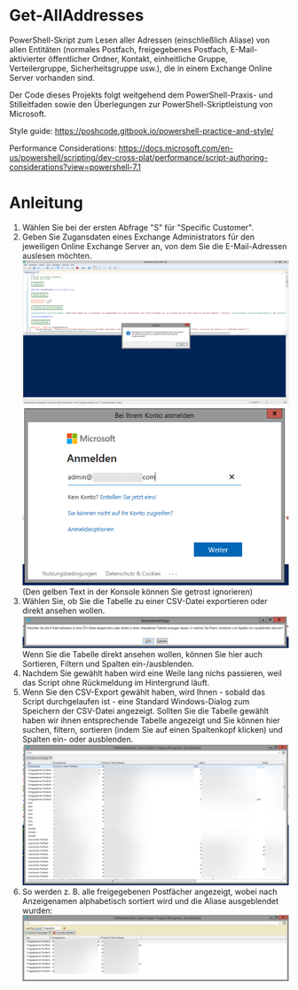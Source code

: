 # Get-AllAddresses
PowerShell-Skript zum Lesen aller Adressen (einschließlich Aliase) von allen Entitäten (normales Postfach, freigegebenes Postfach, E-Mail-aktivierter öffentlicher Ordner, Kontakt, einheitliche Gruppe, Verteilergruppe, Sicherheitsgruppe usw.), die in einem Exchange Online Server vorhanden sind.

Der Code dieses Projekts folgt weitgehend dem PowerShell-Praxis- und Stilleitfaden sowie den Überlegungen zur PowerShell-Skriptleistung von Microsoft.

Style guide: https://poshcode.gitbook.io/powershell-practice-and-style/

Performance Considerations: https://docs.microsoft.com/en-us/powershell/scripting/dev-cross-plat/performance/script-authoring-considerations?view=powershell-7.1

# Anleitung
1. Wählen Sie bei der ersten Abfrage "S" für "Specific Customer".
2. Geben Sie Zugansdaten eines Exchange Administrators für den jeweiligen Online Exchange Server an, von dem Sie die E-Mail-Adressen auslesen möchten.
![01](img/01.png)
![02](img/02.png)
(Den gelben Text in der Konsole können Sie getrost ignorieren)
3. Wählen Sie, ob Sie die Tabelle zu einer CSV-Datei exportieren oder direkt ansehen wollen.
![03](img/03.png)
Wenn Sie die Tabelle direkt ansehen wollen, können Sie hier auch Sortieren, Filtern und Spalten ein-/ausblenden.
4. Nachdem Sie gewählt haben wird eine Weile lang nichs passieren, weil das Script ohne Rückmeldung im Hintergrund läuft.
5. Wenn Sie den CSV-Export gewählt haben, wird Ihnen - sobald das Script durchgelaufen ist - eine Standard Windows-Dialog zum Speichern der CSV-Datei angezeigt. Sollten Sie die Tabelle gewählt haben wir ihnen entsprechende Tabelle angezeigt und Sie können hier suchen, filtern, sortieren (indem Sie auf einen Spaltenkopf klicken) und Spalten ein- oder ausblenden.
![04](img/04.png)
6. So werden z. B. alle freigegebenen Postfächer angezeigt, wobei nach Anzeigenamen alphabetisch sortiert wird und die Aliase ausgeblendet wurden:
![05](img/05.png)
